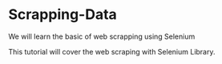# Scrapping-Data
We will learn the basic of web scrapping using Selenium

This tutorial will cover the web scraping with Selenium Library. 
